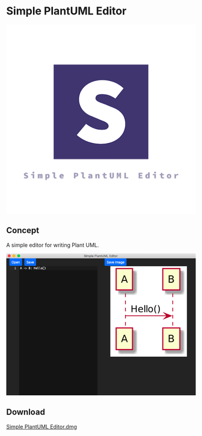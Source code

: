 # Simple PlantUML Editor

![logo](https://github.com/axcm/simple-plantuml-editor/blob/master/src/assets/logo.png)

## Concept

A simple editor for writing Plant UML.

![screenshot](https://github.com/axcm/simple-plantuml-editor/blob/master/doc/screenshot.png)

## Download

[Simple PlantUML Editor.dmg](https://www.dropbox.com/s/mg5epo4qacjgijx/Simple%20PlantUML%20Editor-0.1.0.dmg?dl=0)
